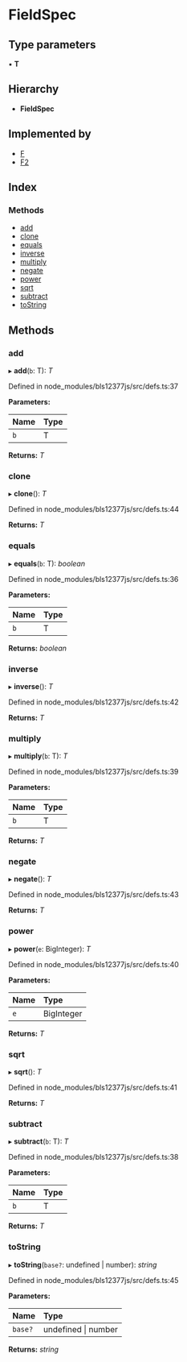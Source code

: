# FieldSpec

## Type parameters

▪ **T**

## Hierarchy

* **FieldSpec**

## Implemented by

* [F]()
* [F2]()

## Index

### Methods

* [add]()
* [clone]()
* [equals]()
* [inverse]()
* [multiply]()
* [negate]()
* [power]()
* [sqrt]()
* [subtract]()
* [toString]()

## Methods

### add

▸ **add**\(`b`: T\): _T_

Defined in node\_modules/bls12377js/src/defs.ts:37

**Parameters:**

| Name | Type |
| :--- | :--- |
| `b` | T |

**Returns:** _T_

### clone

▸ **clone**\(\): _T_

Defined in node\_modules/bls12377js/src/defs.ts:44

**Returns:** _T_

### equals

▸ **equals**\(`b`: T\): _boolean_

Defined in node\_modules/bls12377js/src/defs.ts:36

**Parameters:**

| Name | Type |
| :--- | :--- |
| `b` | T |

**Returns:** _boolean_

### inverse

▸ **inverse**\(\): _T_

Defined in node\_modules/bls12377js/src/defs.ts:42

**Returns:** _T_

### multiply

▸ **multiply**\(`b`: T\): _T_

Defined in node\_modules/bls12377js/src/defs.ts:39

**Parameters:**

| Name | Type |
| :--- | :--- |
| `b` | T |

**Returns:** _T_

### negate

▸ **negate**\(\): _T_

Defined in node\_modules/bls12377js/src/defs.ts:43

**Returns:** _T_

### power

▸ **power**\(`e`: BigInteger\): _T_

Defined in node\_modules/bls12377js/src/defs.ts:40

**Parameters:**

| Name | Type |
| :--- | :--- |
| `e` | BigInteger |

**Returns:** _T_

### sqrt

▸ **sqrt**\(\): _T_

Defined in node\_modules/bls12377js/src/defs.ts:41

**Returns:** _T_

### subtract

▸ **subtract**\(`b`: T\): _T_

Defined in node\_modules/bls12377js/src/defs.ts:38

**Parameters:**

| Name | Type |
| :--- | :--- |
| `b` | T |

**Returns:** _T_

### toString

▸ **toString**\(`base?`: undefined \| number\): _string_

Defined in node\_modules/bls12377js/src/defs.ts:45

**Parameters:**

| Name | Type |
| :--- | :--- |
| `base?` | undefined \| number |

**Returns:** _string_

